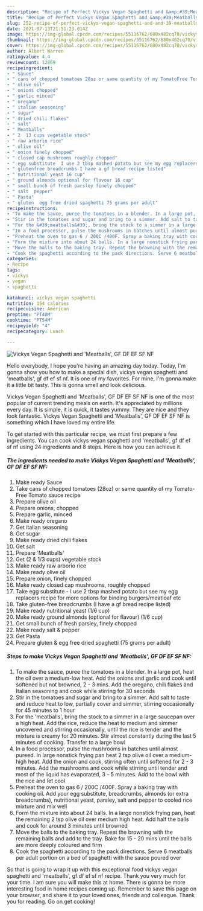 ```yaml
---
description: "Recipe of Perfect Vickys Vegan Spaghetti and &amp;#39;Meatballs&amp;#39;, GF DF EF SF NF"
title: "Recipe of Perfect Vickys Vegan Spaghetti and &amp;#39;Meatballs&amp;#39;, GF DF EF SF NF"
slug: 252-recipe-of-perfect-vickys-vegan-spaghetti-and-and-39-meatballs-and-39-gf-df-ef-sf-nf
date: 2021-07-13T21:51:23.014Z
image: https://img-global.cpcdn.com/recipes/55116762/680x482cq70/vickys-vegan-spaghetti-and-meatballs-gf-df-ef-sf-nf-recipe-main-photo.jpg
thumbnail: https://img-global.cpcdn.com/recipes/55116762/680x482cq70/vickys-vegan-spaghetti-and-meatballs-gf-df-ef-sf-nf-recipe-main-photo.jpg
cover: https://img-global.cpcdn.com/recipes/55116762/680x482cq70/vickys-vegan-spaghetti-and-meatballs-gf-df-ef-sf-nf-recipe-main-photo.jpg
author: Albert Warren
ratingvalue: 4.4
reviewcount: 12869
recipeingredient:
- " Sauce"
- " cans of chopped tomatoes 28oz or same quantity of my TomatoFree Tomato sauce recipe"
- " olive oil"
- " onions chopped"
- " garlic minced"
- " oregano"
- " italian seasoning"
- " sugar"
- " dried chili flakes"
- " salt"
- " Meatballs"
- " 2  13 cups vegetable stock"
- " raw arborio rice"
- " olive oil"
- " onion finely chopped"
- " closed cap mushrooms roughly chopped"
- " egg substitute  I use 2 tbsp mashed potato but see my egg replacers recipe for more options for binding burgersmeatloaf etc"
- " glutenfree breadcrumbs I have a gf bread recipe listed"
- " nutritional yeast 16 cup"
- " ground almonds optional for flavour 16 cup"
- " small bunch of fresh parsley finely chopped"
- " salt  pepper"
- " Pasta"
- " gluten  egg free dried spaghetti 75 grams per adult"
recipeinstructions:
- "To make the sauce, puree the tomatoes in a blender. In a large pot, heat the oil over a medium-low heat. Add the onions and garlic and cook until softened but not browned, 2 - 3 mins. Add the oregano, chili flakes and Italian seasoning and cook while stirring for 30 seconds"
- "Stir in the tomatoes and sugar and bring to a simmer. Add salt to taste and reduce heat to low, partially cover and simmer, stirring occasionally for 45 minutes to 1 hour"
- "For the &#39;meatballs&#39;, bring the stock to a simmer in a large saucepan over a high heat. Add the rice, reduce the heat to medium and simmer uncovered and stirring occasionally, until the rice is tender and the mixture is creamy for 20 minutes. Stir almost constantly during the last 5 minutes of cooking. Transfer to a large bowl"
- "In a food processor, pulse the mushrooms in batches until almost pureed. In large nonstick frying pan heat 2 tsp olive oil over a medium-high heat. Add the onion and cook, stirring often until softened for 2 - 3 minutes. Add the mushrooms and cook while stirring until tender and most of the liquid has evaporated, 3 - 5 minutes. Add to the bowl with the rice and let cool"
- "Preheat the oven to gas 6 / 200C /400F. Spray a baking tray with cooking oil. Add your egg substitute, breadcrumbs, almonds (or extra breadcrumbs), nutritional yeast, parsley, salt and pepper to cooled rice mixture and mix well"
- "Form the mixture into about 24 balls. In a large nonstick frying pan, heat the remaining 2 tsp olive oil over medium high heat. Add half the balls and cook for around 3 minutes until browned"
- "Move the balls to the baking tray. Repeat the browning with the remaining balls and add to the tray. Bake for 15 - 20 mins until the balls are more deeply coloured and firm"
- "Cook the spaghetti according to the pack directions. Serve 6 meatballs per adult portion on a bed of spaghetti with the sauce poured over"
categories:
- Recipe
tags:
- vickys
- vegan
- spaghetti

katakunci: vickys vegan spaghetti 
nutrition: 154 calories
recipecuisine: American
preptime: "PT40M"
cooktime: "PT54M"
recipeyield: "4"
recipecategory: Lunch

---
```



![Vickys Vegan Spaghetti and &#39;Meatballs&#39;, GF DF EF SF NF](https://img-global.cpcdn.com/recipes/55116762/680x482cq70/vickys-vegan-spaghetti-and-meatballs-gf-df-ef-sf-nf-recipe-main-photo.jpg)

Hello everybody, I hope you're having an amazing day today. Today, I'm gonna show you how to make a special dish, vickys vegan spaghetti and &#39;meatballs&#39;, gf df ef sf nf. It is one of my favorites. For mine, I'm gonna make it a little bit tasty. This is gonna smell and look delicious.



Vickys Vegan Spaghetti and &#39;Meatballs&#39;, GF DF EF SF NF is one of the most popular of current trending meals on earth. It's appreciated by millions every day. It is simple, it is quick, it tastes yummy. They are nice and they look fantastic. Vickys Vegan Spaghetti and &#39;Meatballs&#39;, GF DF EF SF NF is something which I have loved my entire life.


To get started with this particular recipe, we must first prepare a few ingredients. You can cook vickys vegan spaghetti and &#39;meatballs&#39;, gf df ef sf nf using 24 ingredients and 8 steps. Here is how you can achieve it.

<!--inarticleads1-->

##### The ingredients needed to make Vickys Vegan Spaghetti and &#39;Meatballs&#39;, GF DF EF SF NF:

1. Make ready  Sauce
1. Take  cans of chopped tomatoes (28oz) or same quantity of my Tomato-Free Tomato sauce recipe
1. Prepare  olive oil
1. Prepare  onions, chopped
1. Prepare  garlic, minced
1. Make ready  oregano
1. Get  italian seasoning
1. Get  sugar
1. Make ready  dried chili flakes
1. Get  salt
1. Prepare  &#39;Meatballs&#39;
1. Get  (2 &amp; 1/3 cups) vegetable stock
1. Make ready  raw arborio rice
1. Make ready  olive oil
1. Prepare  onion, finely chopped
1. Make ready  closed cap mushrooms, roughly chopped
1. Take  egg substitute - I use 2 tbsp mashed potato but see my egg replacers recipe for more options for binding burgers/meatloaf etc
1. Take  gluten-free breadcrumbs (I have a gf bread recipe listed)
1. Make ready  nutritional yeast (1/6 cup)
1. Make ready  ground almonds (optional for flavour) (1/6 cup)
1. Get  small bunch of fresh parsley, finely chopped
1. Make ready  salt &amp; pepper
1. Get  Pasta
1. Prepare  gluten &amp; egg free dried spaghetti (75 grams per adult)




<!--inarticleads2-->

##### Steps to make Vickys Vegan Spaghetti and &#39;Meatballs&#39;, GF DF EF SF NF:

1. To make the sauce, puree the tomatoes in a blender. In a large pot, heat the oil over a medium-low heat. Add the onions and garlic and cook until softened but not browned, 2 - 3 mins. Add the oregano, chili flakes and Italian seasoning and cook while stirring for 30 seconds
1. Stir in the tomatoes and sugar and bring to a simmer. Add salt to taste and reduce heat to low, partially cover and simmer, stirring occasionally for 45 minutes to 1 hour
1. For the &#39;meatballs&#39;, bring the stock to a simmer in a large saucepan over a high heat. Add the rice, reduce the heat to medium and simmer uncovered and stirring occasionally, until the rice is tender and the mixture is creamy for 20 minutes. Stir almost constantly during the last 5 minutes of cooking. Transfer to a large bowl
1. In a food processor, pulse the mushrooms in batches until almost pureed. In large nonstick frying pan heat 2 tsp olive oil over a medium-high heat. Add the onion and cook, stirring often until softened for 2 - 3 minutes. Add the mushrooms and cook while stirring until tender and most of the liquid has evaporated, 3 - 5 minutes. Add to the bowl with the rice and let cool
1. Preheat the oven to gas 6 / 200C /400F. Spray a baking tray with cooking oil. Add your egg substitute, breadcrumbs, almonds (or extra breadcrumbs), nutritional yeast, parsley, salt and pepper to cooled rice mixture and mix well
1. Form the mixture into about 24 balls. In a large nonstick frying pan, heat the remaining 2 tsp olive oil over medium high heat. Add half the balls and cook for around 3 minutes until browned
1. Move the balls to the baking tray. Repeat the browning with the remaining balls and add to the tray. Bake for 15 - 20 mins until the balls are more deeply coloured and firm
1. Cook the spaghetti according to the pack directions. Serve 6 meatballs per adult portion on a bed of spaghetti with the sauce poured over




So that is going to wrap it up with this exceptional food vickys vegan spaghetti and &#39;meatballs&#39;, gf df ef sf nf recipe. Thank you very much for your time. I am sure you will make this at home. There is gonna be more interesting food in home recipes coming up. Remember to save this page on your browser, and share it to your loved ones, friends and colleague. Thank you for reading. Go on get cooking!
